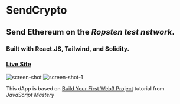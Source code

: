 # SendCrypto
## Send Ethereum on the *Ropsten test network*. ##
### Built with React.JS, Tailwind, and Solidity. ####
   
### [Live Site](https://greysonnn.dev)   
   
<img src="https://user-images.githubusercontent.com/25331809/151646683-4e01165f-b5dd-4595-810e-5ee6bc770319.PNG" alt="screen-shot" title="screen-shot"/>
<img src="https://user-images.githubusercontent.com/25331809/151646686-d589f3b9-ca04-4466-a258-a61c9552759d.PNG" alt="screen-shot-1" title="screen-shot-1"/>

This dApp is based on [Build Your First Web3 Project](https://www.youtube.com/watch?v=Wn_Kb3MR_cU&t=10192s) tutorial from *JavaScript Mastery*
